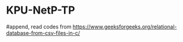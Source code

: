 # KPU-NetP-TP

#append, read codes from
https://www.geeksforgeeks.org/relational-database-from-csv-files-in-c/
